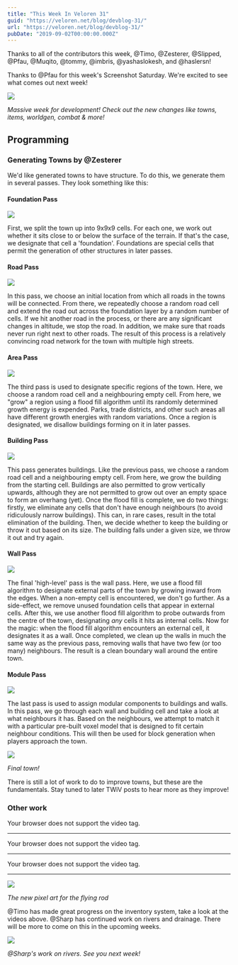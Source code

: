 ```yaml
---
title: "This Week In Veloren 31"
guid: "https://veloren.net/blog/devblog-31/"
url: "https://veloren.net/blog/devblog-31/"
pubDate: "2019-09-02T00:00:00.000Z"
---
```


Thanks to all of the contributors this week, @Timo, @Zesterer, @Slipped, @Pfau, @Muqito, @tommy, @imbris, @yashaslokesh, and @haslersn!

Thanks to @Pfau for this week's Screenshot Saturday. We're excited to see what comes out next week!

![](https://s3.eu-central-2.wasabisys.com/veloren-blog/cdn/541307708146581519/618163622388039701/0_qDNl2l6TV-HGN7huMcx_J0s9x4UCYHY-96mkD2A8I.png)

_Massive week for development! Check out the new changes like towns, items, worldgen, combat & more!_

Programming
-----------

### Generating Towns by @Zesterer

We'd like generated towns to have structure. To do this, we generate them in several passes. They look something like this:

#### Foundation Pass

![](https://s3.eu-central-2.wasabisys.com/veloren-blog/cdn/539518074106413056/618155702116155393/unknown.png)

First, we split the town up into 9x9x9 cells. For each one, we work out whether it sits close to or below the surface of the terrain. If that's the case, we designate that cell a 'foundation'. Foundations are special cells that permit the generation of other structures in later passes.

#### Road Pass

![](https://s3.eu-central-2.wasabisys.com/veloren-blog/cdn/539518074106413056/618156287787532346/unknown.png)

In this pass, we choose an initial location from which all roads in the towns will be connected. From there, we repeatedly choose a random road cell and extend the road out across the foundation layer by a random number of cells. If we hit another road in the process, or there are any significant changes in altitude, we stop the road. In addition, we make sure that roads never run right next to other roads. The result of this process is a relatively convincing road network for the town with multiple high streets.

#### Area Pass

![](https://s3.eu-central-2.wasabisys.com/veloren-blog/cdn/539518074106413056/618157343208767495/unknown.png)

The third pass is used to designate specific regions of the town. Here, we choose a random road cell and a neighbouring empty cell. From here, we "grow" a region using a flood fill algorithm until its randomly determined growth energy is expended. Parks, trade districts, and other such areas all have different growth energies with random variations. Once a region is designated, we disallow buildings forming on it in later passes.

#### Building Pass

![](https://s3.eu-central-2.wasabisys.com/veloren-blog/cdn/539518074106413056/618161064030371848/unknown.png)

This pass generates buildings. Like the previous pass, we choose a random road cell and a neighbouring empty cell. From here, we grow the building from the starting cell. Buildings are also permitted to grow vertically upwards, although they are not permitted to grow out over an empty space to form an overhang (yet). Once the flood fill is complete, we do two things: firstly, we eliminate any cells that don't have enough neighbours (to avoid ridiculously narrow buildings). This can, in rare cases, result in the total elimination of the building. Then, we decide whether to keep the building or throw it out based on its size. The building falls under a given size, we throw it out and try again.

#### Wall Pass

![](https://s3.eu-central-2.wasabisys.com/veloren-blog/cdn/539518074106413056/618161540092264451/unknown.png)

The final 'high-level' pass is the wall pass. Here, we use a flood fill algorithm to designate external parts of the town by growing inward from the edges. When a non-empty cell is encountered, we don't go further. As a side-effect, we remove unused foundation cells that appear in external cells. After this, we use another flood fill algorithm to probe outwards from the centre of the town, designating _any_ cells it hits as internal cells. Now for the magic: when the flood fill algorithm encounters an external cell, it designates it as a wall. Once completed, we clean up the walls in much the same way as the previous pass, removing walls that have two few (or too many) neighbours. The result is a clean boundary wall around the entire town.

#### Module Pass

![](https://s3.eu-central-2.wasabisys.com/veloren-blog/cdn/539518074106413056/618162263299457025/unknown.png)

The last pass is used to assign modular components to buildings and walls. In this pass, we go through each wall and building cell and take a look at what neighbours it has. Based on the neighbours, we attempt to match it with a particular pre-built voxel model that is designed to fit certain neighbour conditions. This will then be used for block generation when players approach the town.

![](https://s3.eu-central-2.wasabisys.com/veloren-blog/cdn/539518074106413056/618164525975470101/unknown.png)

_Final town!_

There is still a lot of work to do to improve towns, but these are the fundamentals. Stay tuned to later TWiV posts to hear more as they improve!

### Other work

 Your browser does not support the video tag.

* * *

 Your browser does not support the video tag.

* * *

 Your browser does not support the video tag.

* * *

![](https://s3.eu-central-2.wasabisys.com/veloren-blog/cdn/449660795857403905/618056323539664896/screenshot_1567426460469.png)

_The new pixel art for the flying rod_

@Timo has made great progress on the inventory system, take a look at the videos above. @Sharp has continued work on rivers and drainage. There will be more to come on this in the upcoming weeks.

![](https://s3.eu-central-2.wasabisys.com/veloren-blog/cdn/597826574095613962/618175033054986259/screenshot_1567195670184.png)

_@Sharp's work on rivers. See you next week!_